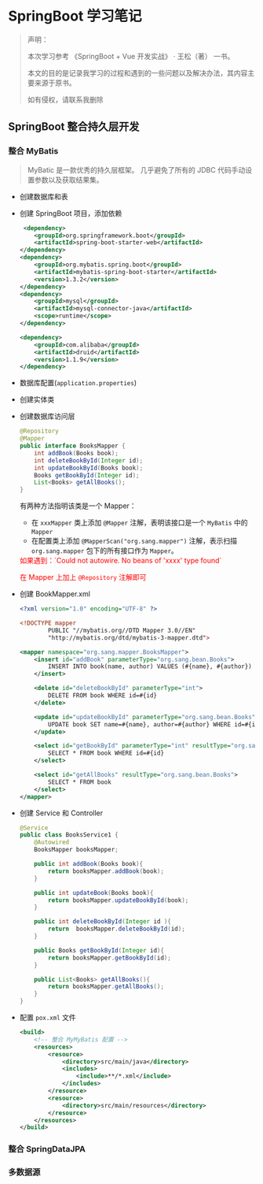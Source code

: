 # SpringBoot 学习笔记

> 声明：
> 
> 本次学习参考 《SpringBoot + Vue 开发实战》 · 王松（著） 一书。
> 
> 本文的目的是记录我学习的过程和遇到的一些问题以及解决办法，其内容主要来源于原书。
> 
> 如有侵权，请联系我删除

## SpringBoot 整合持久层开发

### 整合 MyBatis

> MyBatic 是一款优秀的持久层框架。 几乎避免了所有的 JDBC 代码手动设置参数以及获取结果集。

- 创建数据库和表
- 创建 SpringBoot 项目，添加依赖

	```xml
	 <dependency>
        <groupId>org.springframework.boot</groupId>
        <artifactId>spring-boot-starter-web</artifactId>
    </dependency>
	<dependency>
        <groupId>org.mybatis.spring.boot</groupId>
        <artifactId>mybatis-spring-boot-starter</artifactId>
        <version>1.3.2</version>
    </dependency>
	<dependency>
	    <groupId>mysql</groupId>
	    <artifactId>mysql-connector-java</artifactId>
	    <scope>runtime</scope>
	</dependency>
	
	<dependency>
	    <groupId>com.alibaba</groupId>
	    <artifactId>druid</artifactId>
	    <version>1.1.9</version>
	</dependency>
	```

- 数据库配置(`application.properties`)
- 创建实体类
- 创建数据库访问层

	```java
	@Repository
	@Mapper
	public interface BooksMapper {
	    int addBook(Books book);
	    int deleteBookById(Integer id);
	    int updateBookById(Books book);
	    Books getBookById(Integer id);
	    List<Books> getAllBooks();
	}
	```
	有两种方法指明该类是一个 Mapper：
	- 在 `xxxMapper` 类上添加 `@Mapper` 注解，表明该接口是一个 `MyBatis` 中的 `Mapper`
	- 在配置类上添加 `@MapperScan("org.sang.mapper")` 注解，表示扫描 `org.sang.mapper` 包下的所有接口作为 `Mapper`。

	<font color=red>
	如果遇到：`Could not autowire. No beans of 'xxxx' type found`

	在 Mapper 上加上 `@Repository` 注解即可
	</font>
- 创建 BookMapper.xml

	```xml
	<?xml version="1.0" encoding="UTF-8" ?>
	
	<!DOCTYPE mapper
	        PUBLIC "//mybatis.org//DTD Mapper 3.0//EN"
	        "http://mybatis.org/dtd/mybatis-3-mapper.dtd">
	
	<mapper namespace="org.sang.mapper.BooksMapper">
	    <insert id="addBook" parameterType="org.sang.bean.Books">
	        INSERT INTO book(name, author) VALUES (#{name}, #{author})
	    </insert>
	
	    <delete id="deleteBookById" parameterType="int">
	        DELETE FROM book WHERE id=#{id}
	    </delete>
	
	    <update id="updateBookById" parameterType="org.sang.bean.Books">
	        UPDATE book SET name=#{name}, author=#{author} WHERE id=#{id}
	    </update>
	
	    <select id="getBookById" parameterType="int" resultType="org.sang.bean.Books">
	        SELECT * FROM book WHERE id=#{id}
	    </select>
	
	    <select id="getAllBooks" resultType="org.sang.bean.Books">
	        SELECT * FROM book
	    </select>
	</mapper>
	```

- 创建 Service 和 Controller

	```java
	@Service
	public class BooksService1 {
	    @Autowired
	    BooksMapper booksMapper;
	
	    public int addBook(Books book){
	        return booksMapper.addBook(book);
	    }
	
	    public int updateBook(Books book){
	        return booksMapper.updateBookById(book);
	    }
	
	    public int deleteBookById(Integer id ){
	        return  booksMapper.deleteBookById(id);
	    }
	
	    public Books getBookById(Integer id){
	        return booksMapper.getBookById(id);
	    }
	
	    public List<Books> getAllBooks(){
	        return booksMapper.getAllBooks();
	    }
	}
	```

- 配置 `pox.xml` 文件

	```xml
	<build>
        <!-- 整合 MyMyBatis 配置 -->
        <resources>
            <resource>
                <directory>src/main/java</directory>
                <includes>
                    <include>**/*.xml</include>
                </includes>
            </resource>
            <resource>
                <directory>src/main/resources</directory>
            </resource>
        </resources>
    </build>
	```

### 整合 SpringDataJPA

### 多数据源